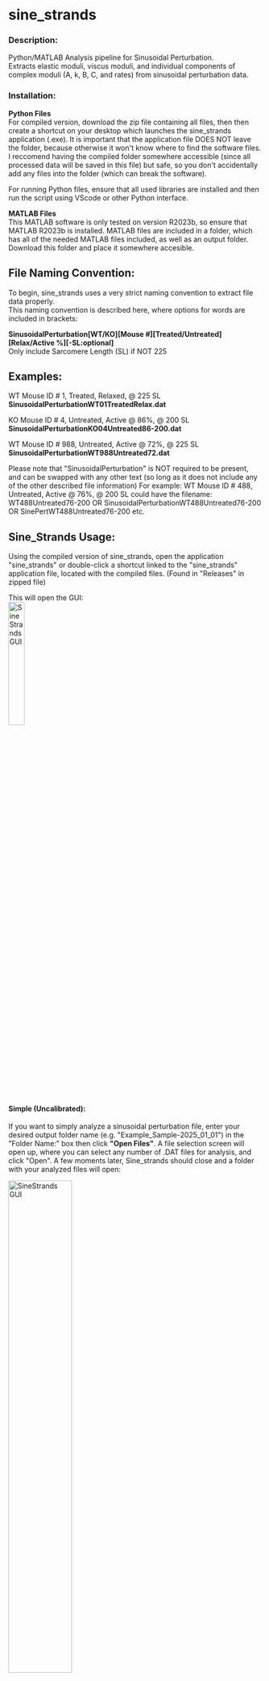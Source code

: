 # sine_strands 
### Description:
Python/MATLAB Analysis pipeline for Sinusoidal Perturbation.  
Extracts elastic moduli, viscus moduli, and individual components of complex moduli (A, k, B, C, and rates) from sinusoidal perturbation data.

### Installation:
**Python Files**  
For compiled version, download the zip file containing all files, then then create a shortcut on your desktop which launches the sine_strands application (.exe).
It is important that the application file DOES NOT leave the folder, because otherwise it won't know where to find the software files. I reccomend having the compiled folder somewhere accessible (since all processed data will be saved in this file) but safe, so you don't accidentally add any files into the folder (which can break the software). 

For running Python files, ensure that all used libraries are installed and then run the script using VScode or other Python interface.  

**MATLAB Files**  
This MATLAB software is only tested on version R2023b, so ensure that MATLAB R2023b is installed.
MATLAB files are included in a folder, which has all of the needed MATLAB files included, as well as an output folder. Download this folder and place it somewhere accesible. 

## File Naming Convention:  
To begin, sine_strands uses a very strict naming convention to extract file data properly.  
This naming convention is described here, where options for words are included in brackets:  

**SinusoidalPerturbation[WT/KO][Mouse #][Treated/Untreated][Relax/Active %][-SL:optional]**  
          Only include Sarcomere Length (SL) if NOT 225

Examples: 
--
WT Mouse ID # 1, Treated, Relaxed, @ 225 SL  
**SinusoidalPerturbationWT01TreatedRelax.dat**

KO Mouse ID # 4, Untreated, Active @ 86%, @ 200 SL  
**SinusoidalPerturbationKO04Untreated86-200.dat**

WT Mouse ID # 988, Untreated, Active @ 72%, @ 225 SL  
**SinusoidalPerturbationWT988Untreated72.dat**

Please note that "SinusoidalPerturbation" is NOT required to be present, and can be swapped with any other text (so long as it does not include any of the other described file information)
For example: 
WT Mouse ID # 488, Untreated, Active @ 76%, @ 200 SL
could have the filename:
WT488Untreated76-200 OR SinusoidalPerturbationWT488Untreated76-200 OR SinePertWT488Untreated76-200 etc.

## Sine_Strands Usage:  
Using the compiled version of sine_strands, open the application "sine_strands" or double-click a shortcut linked to the "sine_strands" application file, located with the compiled files. (Found in "Releases" in zipped file)

This will open the GUI:  
<img src="https://github.com/user-attachments/assets/e8a43ce0-8f8f-4cdf-87a7-07fd0a8db99c" alt="SineStrands GUI" style="width:25%; height:auto;">

#### Simple (Uncalibrated):  
If you want to simply analyze a sinusoidal perturbation file, enter your desired output folder name (e.g. "Example_Sample-2025_01_01") in the "Folder Name:" box then click **"Open Files"**.
A file selection screen will open up, where you can select any number of .DAT files for analysis, and click "Open". A few moments later, Sine_strands should close and a folder with your analyzed files will open:  
  
<img src="https://github.com/user-attachments/assets/d5c20fe4-ee67-4b24-b6b1-15ffe1fc96e0" alt="SineStrands GUI" style="width:50%; height:auto;">  
  

This folder contains a summary excel doc of all analyzed files (if multiple files were analyzed) elastic/viscous moduli:  
  
<img src="https://github.com/user-attachments/assets/de723bc5-3a31-4a3f-a3bf-b1962c93895f" style="width:60%; height:auto;">  

    

This file is used for the downstream analysis using MATLAB. To move onto the MATLAB anaysis portion, please continue to "MATLAB Analysis Usage"

The Sine_strands output folder also contains a folder with all individual files' in-depth analysis data as .csv files:  
  
<img src="https://github.com/user-attachments/assets/1416d01a-1d10-456e-8217-6ef3092e26e6" style="width:60%; height:auto;">  

Please note that the "Uncalibrated" Vm/Em columns are identical to the other Em/Vm columns in the above example. This is because a calibration file was not used for this analysis!

#### Calibrated:  
If you have a calibration file you'd like to use (which will subtract off any moduli, removing delay), you will need to first run the calibration file.
Therefore, follow the above instructions for "simple" analysis using the calibration DAT recording and save the in-depth .CSV file (2nd Spreadsheet shown above). The sine_strands program will ONLY accept this .CSV file for calibration, to prevent users from accidentally inputting the summary file (which is .xlsx) for calibration. Sine_strands REQUIRES the in-depth data to properly calibrate sinusoidal input data.

After you have analyzed the calibration file, you will re-open Sinestrands and click "Select" underneath "Calibration File" in the GUI. This will open a file selection window, where you can navigate to the calibration file and select it, then hit "Open".
The file navigation window should now close, and you'll be presented with an updated GUI, which lists the calibration name under "Calibration File:"  
**GUI Before selecting calibration file:**  
  
<img src="https://github.com/user-attachments/assets/e8a43ce0-8f8f-4cdf-87a7-07fd0a8db99c" alt="SineStrands GUI" style="width:20%; height:auto;">

**GUI After selecting calibration file:**  
  
<img src="https://github.com/user-attachments/assets/eb13cdf4-be19-47b7-b819-330708b6f379" alt="SineStrands GUI" style="width:20%; height:auto;">  
  
Now you can follow the rest of the example above, where you'll put in a folder name and hit "Select Files", then select the files you'd like to analyze. **Please note that the calibrated file must have IDENTICAL frequency sweeps to the analyzed files.**  

Once you have your calibrated summary file, you can continue onto the MATLAB analysis!  
  

## MATLAB Analysis Usage:  






